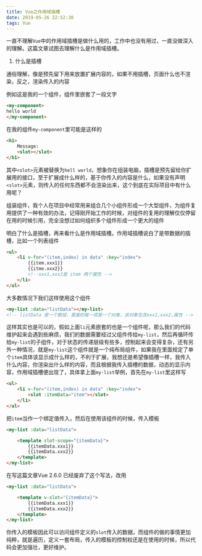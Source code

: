 ```yaml
---
title: Vue之作用域插槽
date: 2019-05-26 22:52:30
tags: Vue
---
```


一直不理解`Vue`中的作用域插槽是做什么用的，工作中也没有用过，一直没做深入的理解。这篇文章试图去理解什么是作用域插槽。

1. 什么是插槽

通俗理解，像是预先留下用来放置扩展内容的，如果不用插槽，页面什么也不渲染，反之，渲染传入的内容

例如这是我的一个组件，组件里嵌套了一段文字

```html
<my-component>
hello world
</my-component>
```

在我的组件`my-component`里可能是这样的

```html
<h1>
    Message:
    <slot></slot>
</h1>
```

其中`<slot>`元素被替换为`hell world`，想象你在组装电脑，插槽是预先留给你扩展用的接口，至于扩展成什么样的，基于你传入的内容是什么，如果没有声明`<slot>`元素，则传入的任何东西都不会渲染出来，这个到底在实际项目中有什么用呢？

组装组件，我个人在项目中经常用来组合几个小组件形成一个大型组件，为组件复用提供了一种有效的办法，记得刚开始工作的时候，对组件的复用的理解仅仅停留在用的时候引用，完全没想过如何组织多个组件形成一个更大的组件

明白了什么是插槽，再来看什么是作用域插槽。作用域插槽说白了是带数据的插槽，比如一个列表组件

```html
<ul>
    <li v-for="(item,index) in data" :key="index">
    	{{item.xxx1}}
        {{itme.xxx2}}
        <!--xxx1,xxx2是 item 两个属性 -->
    </li>
</ul>
```

大多数情况下我们这样使用这个组件

```html
<my-list :data="listData"></my-list>
<!-- listData 是一个数组，里面的每一项是一个对象，该对象包含xxx1,xxx2,属性 -->
```

这样其实也是可以的，假如上面`li`元素嵌套的也是一个组件呢，那么我们的代码维护起来会遇到些麻烦，我们的数据需要经过父组件传给`my-list`，然后再循环传给`my-list`的子组件，对于状态的传递层级有些多，控制起来会变得复杂，还有另外一种情况，就是`my-list`这个组件就是一个纯布局组件，如果我在里面规定了单个`item`具体该显示成什么样的，不利于扩展，我想还是希望像插槽一样，我传入什么内容，你渲染出什么样的内容，而且根据我传入插槽的数据，动态的显示内容，作用域插槽便出现了，具体拿上面`my-list`举例，首先在`my-list`里这样写

```html
<ul>
    <li v-for="(item,index) in data" :key="index">
    	<slot :itemData="item"></slot>
    </li>
</ul>
```

把`item`当作一个绑定值传入，然后在使用该组件的时候，传入模板

```html
<my-list :data="listData">

	<template slot-scope="{itemData}">
    	{{itemData.xxx1}}
        {{itemData.xxx2}}
    </template>
</my-list>
```

在写这篇文章Vue 2.6.0 已经废弃了这个写法，改用

```html
<my-list :data="listData">

	<template v-slot="{itemData}">
    	{{itemData.xxx1}}
        {{itemData.xxx2}}
    </template>
</my-list>
```

你传入的模板因此可以访问组件定义的`slot`传入的数据，而组件的做的事情更加纯粹，就是遍历，定义一套布局，传入的模板的控制权还是在使用的时候，所以代码会更加强壮，更好维护。



























